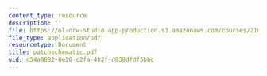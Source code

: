 ```yaml
---
content_type: resource
description: ''
file: https://ol-ocw-studio-app-production.s3.amazonaws.com/courses/21m-735-technical-design-scenery-mechanisms-and-special-effects-spring-2004/c54a08820e20c2fa4b2fd838dfdf5bbc_patchschematic.pdf
file_type: application/pdf
resourcetype: Document
title: patchschematic.pdf
uid: c54a0882-0e20-c2fa-4b2f-d838dfdf5bbc
---
```

